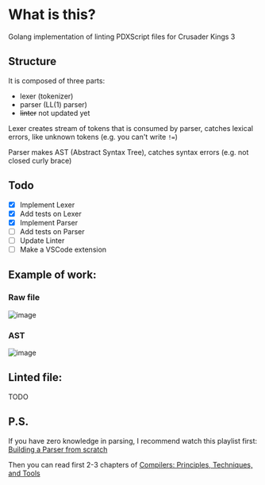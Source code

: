 # What is this?
Golang implementation of linting PDXScript files for Crusader Kings 3

## Structure
It is composed of three parts:
- lexer (tokenizer)
- parser (LL(1) parser)
- ~~linter~~ not updated yet

Lexer creates stream of tokens that is consumed by parser, catches lexical errors, like unknown tokens (e.g. you can't write `!=`)

Parser makes AST (Abstract Syntax Tree), catches syntax errors (e.g. not closed curly brace)

## Todo
- [x] Implement Lexer
- [x] Add tests on Lexer
- [x] Implement Parser
- [ ] Add tests on Parser
- [ ] Update Linter
- [ ] Make a VSCode extension

## Example of work:

### Raw file

![image](https://github.com/unLomTrois/gock3/assets/51882489/bc502829-7a9e-40d1-9b82-7343fb69cf01)

### AST

![image](https://github.com/unLomTrois/gock3/assets/51882489/3836d10e-6411-4b28-92aa-89120350a667)

## Linted file:

TODO

## P.S.

If you have zero knowledge in parsing, I recommend watch this playlist first: [Building a Parser from scratch](https://www.youtube.com/playlist?list=PLGNbPb3dQJ_5FTPfFIg28UxuMpu7k0eT4)

Then you can read first 2-3 chapters of [Compilers: Principles, Techniques, and Tools](https://en.wikipedia.org/wiki/Compilers:_Principles,_Techniques,_and_Tools)


